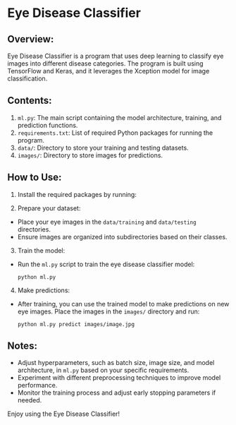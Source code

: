 # Eye Disease Classifier

## Overview:
Eye Disease Classifier is a program that uses deep learning to classify eye images into different disease categories. The program is built using TensorFlow and Keras, and it leverages the Xception model for image classification.

## Contents:
1. `ml.py`: The main script containing the model architecture, training, and prediction functions.
2. `requirements.txt`: List of required Python packages for running the program.
3. `data/`: Directory to store your training and testing datasets.
4. `images/`: Directory to store images for predictions.

## How to Use:
1. Install the required packages by running:

2. Prepare your dataset:
- Place your eye images in the `data/training` and `data/testing` directories.
- Ensure images are organized into subdirectories based on their classes.

3. Train the model:
- Run the `ml.py` script to train the eye disease classifier model:
  ```
  python ml.py
  ```

4. Make predictions:
- After training, you can use the trained model to make predictions on new eye images. Place the images in the `images/` directory and run:
  ```
  python ml.py predict images/image.jpg
  ```

## Notes:
- Adjust hyperparameters, such as batch size, image size, and model architecture, in `ml.py` based on your specific requirements.
- Experiment with different preprocessing techniques to improve model performance.
- Monitor the training process and adjust early stopping parameters if needed.

Enjoy using the Eye Disease Classifier!
